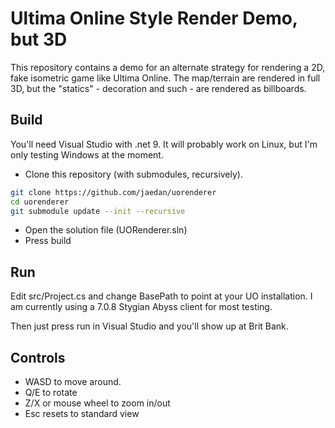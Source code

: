 # Ultima Online Style Render Demo, but 3D

This repository contains a demo for an alternate strategy for rendering a 2D, fake isometric game like Ultima Online. The map/terrain are rendered in full 3D, but the "statics" - decoration and such - are rendered as billboards.

## Build

You'll need Visual Studio with .net 9. It will probably work on Linux, but I'm only testing Windows at the moment.

* Clone this repository (with submodules, recursively).
~~~sh
git clone https://github.com/jaedan/uorenderer
cd uorenderer
git submodule update --init --recursive
~~~

* Open the solution file (UORenderer.sln)
* Press build

## Run

Edit src/Project.cs and change BasePath to point at your UO installation. I am currently using a 7.0.8 Stygian Abyss client for most testing.

Then just press run in Visual Studio and you'll show up at Brit Bank.

## Controls

* WASD to move around.
* Q/E to rotate
* Z/X or mouse wheel to zoom in/out
* Esc resets to standard view

